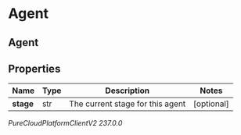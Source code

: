 # Agent

## Agent

## Properties

|Name | Type | Description | Notes|
|------------ | ------------- | ------------- | -------------|
| **stage** | str | The current stage for this agent | [optional] |



_PureCloudPlatformClientV2 237.0.0_

